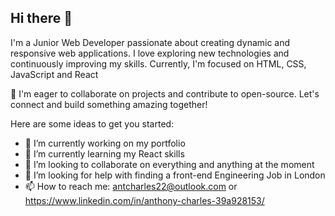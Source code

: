 ## Hi there 👋  

I'm a Junior Web Developer passionate about creating dynamic and responsive web applications. 
I love exploring new technologies and continuously improving my skills. Currently, I'm focused on HTML, CSS, JavaScript and React

🌱 I'm eager to collaborate on projects and contribute to open-source. 
Let's connect and build something amazing together!

Here are some ideas to get you started:

- 🔭 I’m currently working on my portfolio 
- 🌱 I’m currently learning my React skills
- 👯 I’m looking to collaborate on everything and anything at the moment
- 🤔 I’m looking for help with finding a front-end Engineering Job in London
- 📫 How to reach me: antcharles22@outlook.com or https://www.linkedin.com/in/anthony-charles-39a928153/
